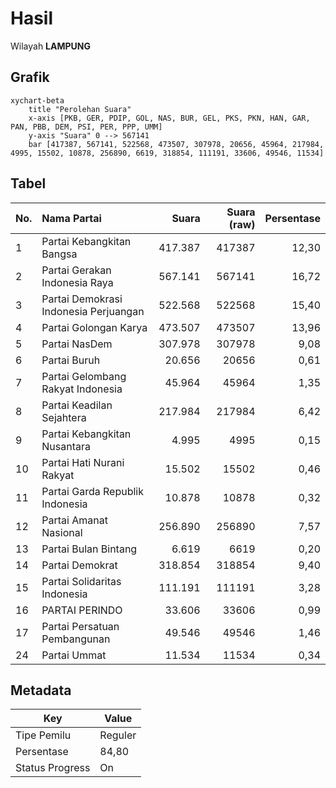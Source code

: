 # Hasil

Wilayah **LAMPUNG**

## Grafik

```mermaid
xychart-beta
    title "Perolehan Suara"
    x-axis [PKB, GER, PDIP, GOL, NAS, BUR, GEL, PKS, PKN, HAN, GAR, PAN, PBB, DEM, PSI, PER, PPP, UMM]
    y-axis "Suara" 0 --> 567141
    bar [417387, 567141, 522568, 473507, 307978, 20656, 45964, 217984, 4995, 15502, 10878, 256890, 6619, 318854, 111191, 33606, 49546, 11534]
```

## Tabel

| No. | Nama Partai                           | Suara   | Suara (raw) | Persentase |
|:--- |:------------------------------------- | -------:| -----------:| ----------:|
| 1   | Partai Kebangkitan Bangsa             | 417.387 | 417387      | 12,30      |
| 2   | Partai Gerakan Indonesia Raya         | 567.141 | 567141      | 16,72      |
| 3   | Partai Demokrasi Indonesia Perjuangan | 522.568 | 522568      | 15,40      |
| 4   | Partai Golongan Karya                 | 473.507 | 473507      | 13,96      |
| 5   | Partai NasDem                         | 307.978 | 307978      | 9,08       |
| 6   | Partai Buruh                          | 20.656  | 20656       | 0,61       |
| 7   | Partai Gelombang Rakyat Indonesia     | 45.964  | 45964       | 1,35       |
| 8   | Partai Keadilan Sejahtera             | 217.984 | 217984      | 6,42       |
| 9   | Partai Kebangkitan Nusantara          | 4.995   | 4995        | 0,15       |
| 10  | Partai Hati Nurani Rakyat             | 15.502  | 15502       | 0,46       |
| 11  | Partai Garda Republik Indonesia       | 10.878  | 10878       | 0,32       |
| 12  | Partai Amanat Nasional                | 256.890 | 256890      | 7,57       |
| 13  | Partai Bulan Bintang                  | 6.619   | 6619        | 0,20       |
| 14  | Partai Demokrat                       | 318.854 | 318854      | 9,40       |
| 15  | Partai Solidaritas Indonesia          | 111.191 | 111191      | 3,28       |
| 16  | PARTAI PERINDO                        | 33.606  | 33606       | 0,99       |
| 17  | Partai Persatuan Pembangunan          | 49.546  | 49546       | 1,46       |
| 24  | Partai Ummat                          | 11.534  | 11534       | 0,34       |


## Metadata

| Key             | Value   |
| --------------- | ------- |
| Tipe Pemilu     | Reguler |
| Persentase      | 84,80   |
| Status Progress | On      |



